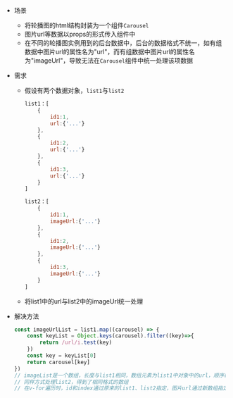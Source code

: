 - 场景

  - 将轮播图的html结构封装为一个组件`Carousel`
  - 图片url等数据以props的形式传入组件中
  - 在不同的轮播图实例用到的后台数据中，后台的数据格式不统一，如有组数据中图片url的属性名为"url"，而有组数据中图片url的属性名为"imageUrl"，导致无法在`Carousel`组件中统一处理该项数据

- 需求

  - 假设有两个数据对象，`list1`与`list2`

    ~~~javascript
    list1：[
        {
            id1:1,
            url:{'...'}
        },
        {
            id1:2,
            url:{'...'}
        },
        {
            id1:3,
            url:{'...'}
        }
    ]
    
    list2：[
        {
            id1:1,
            imageUrl:{'...'}
        },
        {
            id1:2,
            imageUrl:{'...'}
        },
        {
            id1:3,
            imageUrl:{'...'}
        }
    ]
    ~~~

  - 将list1中的url与list2中的imageUrl统一处理

- 解决方法

  ~~~javascript
  const imageUrlList = list1.map((carousel) => {
      const keyList = Object.keys(carousel).filter((key)=>{
          return /url/i.test(key)
      })
      const key = keyList[0]
      return carousel[key]
  })
  // imageList是一个数组，长度与list1相同，数组元素为list1中对象中的url，顺序相同
  // 同样方式处理list2，得到了相同格式的数组
  // 在v-for遍历时，id和index通过原来的list1、list2指定，图片url通过新数组指定
  ~~~

